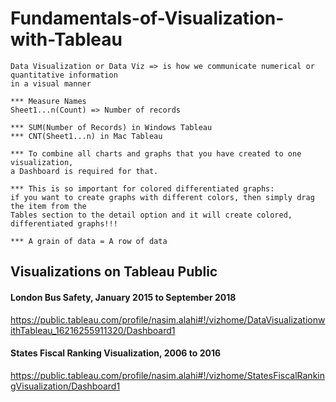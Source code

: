 # Fundamentals-of-Visualization-with-Tableau
```
Data Visualization or Data Viz => is how we communicate numerical or quantitative information
in a visual manner

*** Measure Names 
Sheet1...n(Count) => Number of records

*** SUM(Number of Records) in Windows Tableau
*** CNT(Sheet1...n) in Mac Tableau

*** To combine all charts and graphs that you have created to one visualization,
a Dashboard is required for that.

*** This is so important for colored differentiated graphs:
if you want to create graphs with different colors, then simply drag the item from the
Tables section to the detail option and it will create colored, differentiated graphs!!!

*** A grain of data = A row of data
```
## Visualizations on Tableau Public
#### London Bus Safety, January 2015 to September 2018
https://public.tableau.com/profile/nasim.alahi#!/vizhome/DataVisualizationwithTableau_16216255911320/Dashboard1

#### States Fiscal Ranking Visualization, 2006 to 2016
https://public.tableau.com/profile/nasim.alahi#!/vizhome/StatesFiscalRankingVisualization/Dashboard1
